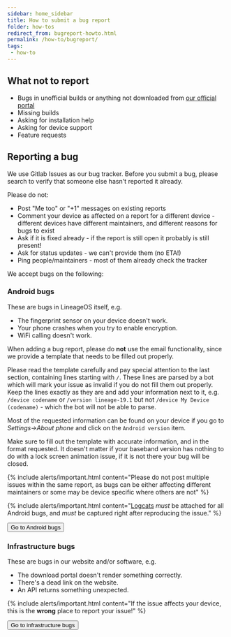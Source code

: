 ```yaml
---
sidebar: home_sidebar
title: How to submit a bug report
folder: how-tos
redirect_from: bugreport-howto.html
permalink: /how-to/bugreport/
tags:
 - how-to
---
```


## What not to report
  - Bugs in unofficial builds or anything not downloaded from [our official portal](https://download.lineageos.org/)
  - Missing builds
  - Asking for installation help
  - Asking for device support
  - Feature requests

## Reporting a bug

We use Gitlab Issues as our bug tracker. Before you submit a bug, please search to verify that someone else hasn't reported it already.

Please do not:
- Post "Me too" or "+1" messages on existing reports
- Comment your device as affected on a report for a different device - different devices have different maintainers, and different reasons for bugs to exist
- Ask if it is fixed already - if the report is still open it probably is still present!
- Ask for status updates - we can't provide them (no ETA!)
- Ping people/maintainers - most of them already check the tracker

We accept bugs on the following:

### Android bugs

These are bugs in LineageOS itself, e.g.
  - The fingerprint sensor on your device doesn't work.
  - Your phone crashes when you try to enable encryption.
  - WiFi calling doesn't work.

When adding a bug report, please do **not** use the email functionality, since we provide a template that needs to be filled out properly.

Please read the template carefully and pay special attention to the last section, containing lines starting with `/`.
These lines are parsed by a bot which will mark your issue as invalid if you do not fill them out properly.
Keep the lines exactly as they are and add your information next to it, e.g. `/device codename` or `/version lineage-19.1` but not `/device My Device (codename)` - which the bot will not be able to parse.

Most of the requested information can be found on your device if you go to *Settings->About phone* and click on the `Android version` item.

Make sure to fill out the template with accurate information, and in the format requested. It doesn't matter if your baseband version has nothing to do with a lock screen animation issue, if it is not there your bug will be closed.

  {% include alerts/important.html content="Please do not post multiple issues within the same report, as bugs can be either affecting different maintainers or some may be device specific where others are not" %}

  {% include alerts/important.html content="[Logcats](logcat.html) *must* be attached for all Android bugs, and *must* be captured right after reproducing the issue." %}

<a href="https://gitlab.com/LineageOS/issues/android/-/issues"><button class="btn btn-primary">Go to Android bugs</button></a>

### Infrastructure bugs

These are bugs in our website and/or software, e.g.
  - The download portal doesn't render something correctly.
  - There's a dead link on the website.
  - An API returns something unexpected.

  {% include alerts/important.html content="If the issue affects your device, this is the **wrong** place to report your issue!" %}

<a href="https://gitlab.com/LineageOS/issues/infra/-/issues"><button class="btn btn-primary">Go to infrastructure bugs</button></a>
